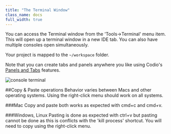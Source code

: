 ```yaml
---
title: "The Terminal Window"
class_name: docs
full_width: true
---
```


You can access the Terminal window from the 'Tools->Terminal' menu item. This will open up a terminal window in a new IDE tab. You can also have multiple consoles open simultaneously.

Your project is mapped to the `~/workspace` folder.

Note that you can create tabs and panels anywhere you like using Codio's [Panels and Tabs](/docs/ide/panels/) features.

![console terminal](/img/docs/terminal.png)

##Copy & Paste operations
Behavior varies between Macs and other operating systems. Using the right-click menu should work on all systems.

###Mac
Copy and paste both works as expected with cmd+c and cmd+v. 

###Windows, Linux
Pasting is done as expected with ctrl+v but pasting cannot be done as this is conflicts with the 'kill process' shortcut. You will need to copy using the right-click menu.

